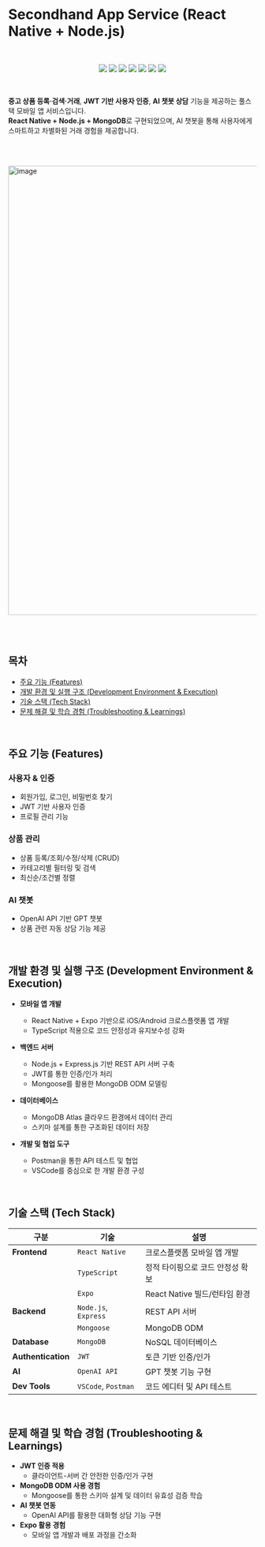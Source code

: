# Secondhand App Service (React Native + Node.js)

<br>

<p align="center">
  <img src="https://img.shields.io/badge/ReactNative-61DAFB?style=for-the-badge&logo=React&logoColor=black">
  <img src="https://img.shields.io/badge/TypeScript-3178C6?style=for-the-badge&logo=typescript&logoColor=white">
  <img src="https://img.shields.io/badge/Node.js-339933?style=for-the-badge&logo=Node.js&logoColor=white">
  <img src="https://img.shields.io/badge/Express-000000?style=for-the-badge&logo=express&logoColor=white">
  <img src="https://img.shields.io/badge/MongoDB-47A248?style=for-the-badge&logo=mongodb&logoColor=white">
  <img src="https://img.shields.io/badge/JWT-000000?style=for-the-badge&logo=jsonwebtokens&logoColor=white">
  <img src="https://img.shields.io/badge/OpenAI-412991?style=for-the-badge&logo=openai&logoColor=white">
</p>

<br>

**중고 상품 등록·검색·거래**, **JWT 기반 사용자 인증**, **AI 챗봇 상담** 기능을 제공하는 풀스택 모바일 앱 서비스입니다.  
**React Native + Node.js + MongoDB**로 구현되었으며, AI 챗봇을 통해 사용자에게 스마트하고 차별화된 거래 경험을 제공합니다.

<br><br>

<img width="1280" height="911" alt="image" src="https://github.com/user-attachments/assets/e9d71cb1-eafb-4aca-babd-d068a4c59593" />


<br><br>

## 목차
- [주요 기능 (Features)](#주요-기능-features)
- [개발 환경 및 실행 구조 (Development Environment & Execution)](#개발-환경-및-실행-구조-development-environment--execution)
- [기술 스택 (Tech Stack)](#기술-스택-tech-stack)
- [문제 해결 및 학습 경험 (Troubleshooting & Learnings)](#문제-해결-및-학습-경험-troubleshooting--learnings)

<br>

## 주요 기능 (Features)

### 사용자 & 인증
- 회원가입, 로그인, 비밀번호 찾기
- JWT 기반 사용자 인증
- 프로필 관리 기능

### 상품 관리
- 상품 등록/조회/수정/삭제 (CRUD)
- 카테고리별 필터링 및 검색
- 최신순/조건별 정렬

### AI 챗봇
- OpenAI API 기반 GPT 챗봇
- 상품 관련 자동 상담 기능 제공

<br>

## 개발 환경 및 실행 구조 (Development Environment & Execution)
- **모바일 앱 개발**  
  - React Native + Expo 기반으로 iOS/Android 크로스플랫폼 앱 개발
  - TypeScript 적용으로 코드 안정성과 유지보수성 강화

- **백엔드 서버**  
  - Node.js + Express.js 기반 REST API 서버 구축
  - JWT를 통한 인증/인가 처리
  - Mongoose를 활용한 MongoDB ODM 모델링

- **데이터베이스**  
  - MongoDB Atlas 클라우드 환경에서 데이터 관리
  - 스키마 설계를 통한 구조화된 데이터 저장

- **개발 및 협업 도구**  
  - Postman을 통한 API 테스트 및 협업
  - VSCode를 중심으로 한 개발 환경 구성

<br>

## 기술 스택 (Tech Stack)

| 구분 | 기술 | 설명 |
|---|---|---|
| **Frontend** | `React Native` | 크로스플랫폼 모바일 앱 개발 |
| | `TypeScript` | 정적 타이핑으로 코드 안정성 확보 |
| | `Expo` | React Native 빌드/런타임 환경 |
| **Backend** | `Node.js`, `Express` | REST API 서버 |
| | `Mongoose` | MongoDB ODM |
| **Database** | `MongoDB` | NoSQL 데이터베이스 |
| **Authentication** | `JWT` | 토큰 기반 인증/인가 |
| **AI** | `OpenAI API` | GPT 챗봇 기능 구현 |
| **Dev Tools** | `VSCode`, `Postman` | 코드 에디터 및 API 테스트 |

<br>

## 문제 해결 및 학습 경험 (Troubleshooting & Learnings)
- **JWT 인증 적용**  
  - 클라이언트-서버 간 안전한 인증/인가 구현
- **MongoDB ODM 사용 경험**  
  - Mongoose를 통한 스키마 설계 및 데이터 유효성 검증 학습
- **AI 챗봇 연동**  
  - OpenAI API를 활용한 대화형 상담 기능 구현
- **Expo 활용 경험**  
  - 모바일 앱 개발과 배포 과정을 간소화

